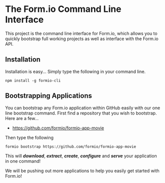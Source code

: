 The Form.io Command Line Interface
==================
This project is the command line interface for Form.io, which allows you to quickly bootstrap full working projects as
well as interface with the Form.io API.

Installation
-------------------
Installation is easy... Simply type the following in your command line.

```
npm install -g formio-cli
```

Bootstrapping Applications
--------------------
You can bootstrap any Form.io application within GitHub easily with our one line bootstrap command. First find a
repository that you wish to bootstrap.  Here are a few...

 - https://github.com/formio/formio-app-movie

Then type the following

```
formio bootstrap https://github.com/formio/formio-app-movie
```

This will ***download***, ***extract***, ***create***, ***configure*** and ***serve*** your application in one command!

We will be pushing out more applications to help you easily get started with Form.io!
